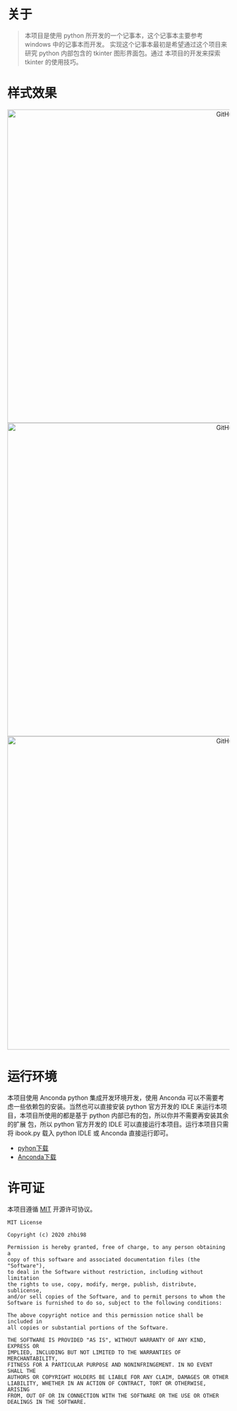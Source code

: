 
# 关于

> 本项目是使用 python 所开发的一个记事本，这个记事本主要参考 windows 中的记事本而开发。
实现这个记事本最初是希望通过这个项目来研究 python 内部包含的 tkinter 图形界面包。通过
本项目的开发来探索 tkinter 的使用技巧。


# 样式效果

<div align=center><img align="center" src="https://github.com/zhbi98/ibook/blob/master/photos/ibook01.jpg" alt="GitHub" title="GitHub,Social Coding" width="977" height="709"/></div>

<div align=center><img align="center" src="https://github.com/zhbi98/ibook/blob/master/photos/ibook02.jpg" alt="GitHub" title="GitHub,Social Coding" width="977" height="709"/></div>

<div align=center><img align="center" src="https://github.com/zhbi98/ibook/blob/master/photos/ibook03.jpg" alt="GitHub" title="GitHub,Social Coding" width="977" height="709"/></div>


# 运行环境

本项目使用 Anconda python 集成开发环境开发，使用 Anconda 可以不需要考虑一些依赖包的安装。当然也可以直接安装
python 官方开发的 IDLE 来运行本项目，本项目所使用的都是基于 python 内部已有的包，所以你并不需要再安装其余的扩展
包，所以 python 官方开发的 IDLE 可以直接运行本项目。运行本项目只需将 ibook.py 载入 python IDLE 或 Anconda 直接运行即可。

- [pyhon下载](https://www.python.org/downloads/)
- [Anconda下载](https://anaconda.en.softonic.com/)


# 许可证

本项目遵循 [MIT](https://opensource.org/licenses/MIT) 开源许可协议。

```
MIT License

Copyright (c) 2020 zhbi98

Permission is hereby granted, free of charge, to any person obtaining a
copy of this software and associated documentation files (the "Software"),
to deal in the Software without restriction, including without limitation
the rights to use, copy, modify, merge, publish, distribute, sublicense,
and/or sell copies of the Software, and to permit persons to whom the
Software is furnished to do so, subject to the following conditions:

The above copyright notice and this permission notice shall be included in
all copies or substantial portions of the Software.

THE SOFTWARE IS PROVIDED "AS IS", WITHOUT WARRANTY OF ANY KIND, EXPRESS OR
IMPLIED, INCLUDING BUT NOT LIMITED TO THE WARRANTIES OF MERCHANTABILITY,
FITNESS FOR A PARTICULAR PURPOSE AND NONINFRINGEMENT. IN NO EVENT SHALL THE
AUTHORS OR COPYRIGHT HOLDERS BE LIABLE FOR ANY CLAIM, DAMAGES OR OTHER
LIABILITY, WHETHER IN AN ACTION OF CONTRACT, TORT OR OTHERWISE, ARISING
FROM, OUT OF OR IN CONNECTION WITH THE SOFTWARE OR THE USE OR OTHER
DEALINGS IN THE SOFTWARE.
```
